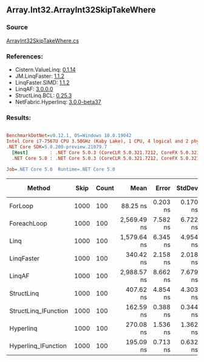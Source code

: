 ﻿## Array.Int32.ArrayInt32SkipTakeWhere

### Source
[ArrayInt32SkipTakeWhere.cs](../LinqBenchmarks/Array/Int32/ArrayInt32SkipTakeWhere.cs)

### References:
- Cistern.ValueLinq: [0.1.14](https://www.nuget.org/packages/Cistern.ValueLinq/0.1.14)
- JM.LinqFaster: [1.1.2](https://www.nuget.org/packages/JM.LinqFaster/1.1.2)
- LinqFaster.SIMD: [1.1.2](https://www.nuget.org/packages/LinqFaster.SIMD/1.0.3)
- LinqAF: [3.0.0.0](https://www.nuget.org/packages/LinqAF/3.0.0.0)
- StructLinq.BCL: [0.25.3](https://www.nuget.org/packages/StructLinq.BCL/0.25.3)
- NetFabric.Hyperlinq: [3.0.0-beta37](https://www.nuget.org/packages/NetFabric.Hyperlinq/3.0.0-beta37)

### Results:
``` ini

BenchmarkDotNet=v0.12.1, OS=Windows 10.0.19042
Intel Core i7-7567U CPU 3.50GHz (Kaby Lake), 1 CPU, 4 logical and 2 physical cores
.NET Core SDK=5.0.200-preview.21079.7
  [Host]        : .NET Core 5.0.3 (CoreCLR 5.0.321.7212, CoreFX 5.0.321.7212), X64 RyuJIT
  .NET Core 5.0 : .NET Core 5.0.3 (CoreCLR 5.0.321.7212, CoreFX 5.0.321.7212), X64 RyuJIT

Job=.NET Core 5.0  Runtime=.NET Core 5.0  

```
|               Method | Skip | Count |        Mean |    Error |   StdDev | Ratio | RatioSD |  Gen 0 | Gen 1 | Gen 2 | Allocated |
|--------------------- |----- |------ |------------:|---------:|---------:|------:|--------:|-------:|------:|------:|----------:|
|              ForLoop | 1000 |   100 |    88.25 ns | 0.203 ns | 0.170 ns |  1.00 |    0.00 |      - |     - |     - |         - |
|          ForeachLoop | 1000 |   100 | 2,569.49 ns | 7.582 ns | 6.722 ns | 29.11 |    0.11 | 0.0153 |     - |     - |      32 B |
|                 Linq | 1000 |   100 | 1,579.64 ns | 6.345 ns | 4.954 ns | 17.90 |    0.08 | 0.0725 |     - |     - |     152 B |
|           LinqFaster | 1000 |   100 |   340.42 ns | 2.158 ns | 2.018 ns |  3.86 |    0.02 | 0.7191 |     - |     - |    1504 B |
|               LinqAF | 1000 |   100 | 2,988.57 ns | 8.662 ns | 7.679 ns | 33.87 |    0.12 |      - |     - |     - |         - |
|           StructLinq | 1000 |   100 |   407.62 ns | 4.854 ns | 4.303 ns |  4.62 |    0.05 | 0.0458 |     - |     - |      96 B |
| StructLinq_IFunction | 1000 |   100 |   162.59 ns | 0.388 ns | 0.344 ns |  1.84 |    0.01 |      - |     - |     - |         - |
|            Hyperlinq | 1000 |   100 |   270.08 ns | 1.536 ns | 1.362 ns |  3.06 |    0.02 |      - |     - |     - |         - |
|  Hyperlinq_IFunction | 1000 |   100 |   195.09 ns | 0.713 ns | 0.632 ns |  2.21 |    0.01 |      - |     - |     - |         - |
